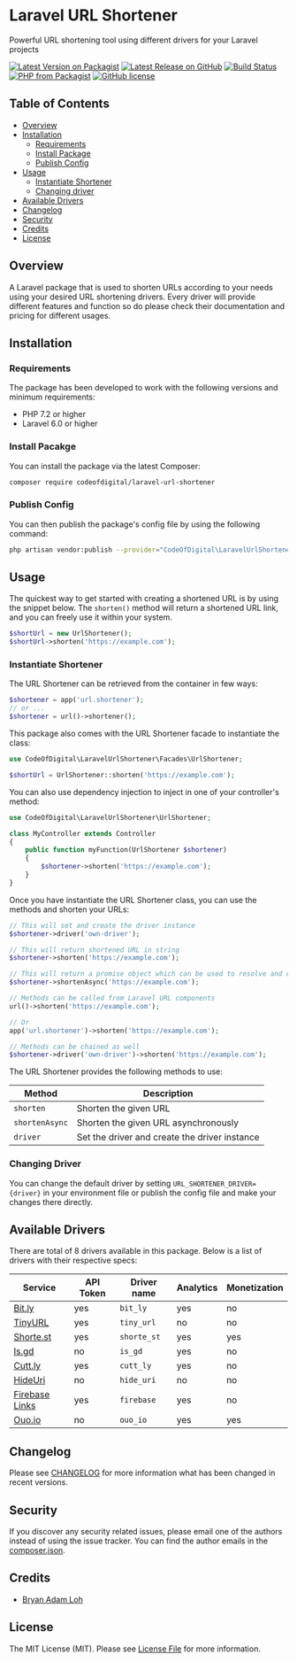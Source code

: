 # Laravel URL Shortener
Powerful URL shortening tool using different drivers for your Laravel projects

<p>
<a href="https://packagist.org/packages/codeofdigital/laravel-url-shortener"><img src="https://img.shields.io/packagist/v/codeofdigital/laravel-url-shortener" alt="Latest Version on Packagist"></a>
<a href="https://github.com/codeofdigital/laravel-url-shortener"><img src="https://img.shields.io/github/v/release/codeofdigital/laravel-url-shortener" alt="Latest Release on GitHub"></a>
<a href="https://github.com/codeofdigital/laravel-url-shortener"><img src="https://img.shields.io/github/workflow/status/codeofdigital/laravel-url-shortener/run-tests" alt="Build Status"></a>
<a href="https://packagist.org/packages/codeofdigital/laravel-url-shortener"><img src="https://img.shields.io/packagist/php-v/codeofdigital/laravel-url-shortener" alt="PHP from Packagist"></a>
<a href="https://github.com/codeofdigital/laravel-url-shortener/blob/master/LICENSE.md"><img src="https://img.shields.io/github/license/codeofdigital/laravel-url-shortener" alt="GitHub license"></a>
</p>

## Table of Contents

- [Overview](#overview)
- [Installation](#installation)
    - [Requirements](#requirements)
    - [Install Package](#install-package)
    - [Publish Config](#publish-config)
- [Usage](#usage)
    - [Instantiate Shortener](#instantiate-shortener)
    - [Changing driver](#changing-driver)
- [Available Drivers](#available-drivers)
- [Changelog](#changelog)
- [Security](#security)
- [Credits](#credits)
- [License](#license)

## Overview

A Laravel package that is used to shorten URLs according to your needs using your desired URL shortening drivers.
Every driver will provide different features and function so do please check their documentation
and pricing for different usages.

## Installation

### Requirements
The package has been developed to work with the following versions and minimum requirements:

- PHP 7.2 or higher
- Laravel 6.0 or higher

### Install Pacakge
You can install the package via the latest Composer:

```bash
composer require codeofdigital/laravel-url-shortener
```

### Publish Config
You can then publish the package's config file by using the following command:

```bash
php artisan vendor:publish --provider="CodeOfDigital\LaravelUrlShortener\UrlShortenerServiceProvider"
```


## Usage
The quickest way to get started with creating a shortened URL is by using the snippet below.
The ``` shorten() ``` method will return a shortened URL link, and you can freely use it within your system.
```php
$shortUrl = new UrlShortener();
$shortUrl->shorten('https://example.com');
```

### Instantiate Shortener
The URL Shortener can be retrieved from the container in few ways:
```php
$shortener = app('url.shortener');
// or ...
$shortener = url()->shortener();
```

This package also comes with the URL Shortener facade to instantiate the class:
```php
use CodeOfDigital\LaravelUrlShortener\Facades\UrlShortener;

$shortUrl = UrlShortener::shorten('https://example.com');
```

You can also use dependency injection to inject in one of your controller's method:
```php
use CodeOfDigital\LaravelUrlShortener\UrlShortener;

class MyController extends Controller
{
    public function myFunction(UrlShortener $shortener)
    {
        $shortener->shorten('https://example.com');
    }
}
```

Once you have instantiate the URL Shortener class, you can use the methods and shorten your URLs:
```php
// This will set and create the driver instance
$shortener->driver('own-driver');

// This will return shortened URL in string
$shortener->shorten('https://example.com');

// This will return a promise object which can be used to resolve and retrieve shortened URL later on
$shortener->shortenAsync('https://example.com');

// Methods can be called from Laravel URL components
url()->shorten('https://example.com');

// Or
app('url.shortener')->shorten('https://example.com');

// Methods can be chained as well
$shortener->driver('own-driver')->shorten('https://example.com');
```

The URL Shortener provides the following methods to use:

Method          | Description
----------------|---------------------------------
`shorten`       | Shorten the given URL
`shortenAsync`  | Shorten the given URL asynchronously
`driver`        | Set the driver and create the driver instance

### Changing Driver
You can change the default driver by setting `URL_SHORTENER_DRIVER={driver}` in your environment file
or publish the config file and make your changes there directly.

## Available Drivers
There are total of 8 drivers available in this package. Below is a list of drivers with their respective specs:

Service                        | API Token | Driver name | Analytics | Monetization
-------------------------------|-----------|-------------|-----------|-------------
[Bit.ly](#bitly)               | yes       | `bit_ly`    | yes       | no
[TinyURL](#tinyurl)            | yes       | `tiny_url`  | no        | no
[Shorte.st](#shortest)         | yes       | `shorte_st` | yes       | yes
[Is.gd](#isgd)                 | no        | `is_gd`     | yes       | no
[Cutt.ly](#cuttly)             | yes       | `cutt_ly`   | yes       | no
[HideUri](#hideuri)            | no        | `hide_uri`  | no        | no
[Firebase Links](#firebase)    | yes       | `firebase`  | yes       | no
[Ouo.io](#ouoio)               | no        | `ouo_io`    | yes       | yes

## Changelog
Please see [CHANGELOG](CHANGELOG.md) for more information what has been changed in recent versions.

## Security
If you discover any security related issues, please email one of the authors instead of using the issue tracker. You can
find the author emails in the [composer.json](composer.json).

## Credits
- [Bryan Adam Loh](https://github.com/bryanadamloh)

## License
The MIT License (MIT). Please see [License File](LICENSE.md) for more information.
